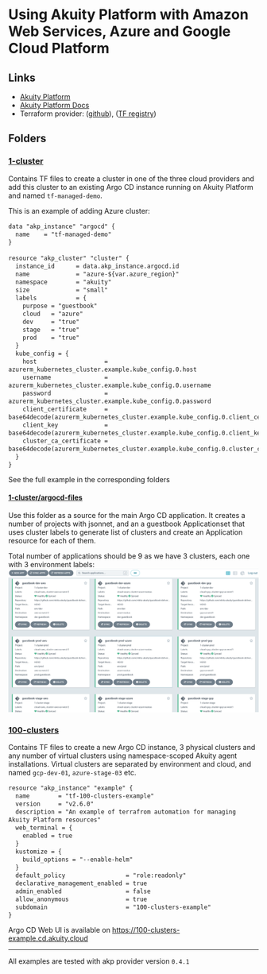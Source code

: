# Using Akuity Platform with Amazon Web Services, Azure and Google Cloud Platform

## Links
* [Akuity Platform](https://akuity.cloud)
* [Akuity Platform Docs](https://docs.akuity.io/)
* Terraform provider: ([github](https://github.com/akuity/terraform-provider-akp)), ([TF registry](https://registry.terraform.io/providers/akuity/akp/latest))

## Folders

### [1-cluster](/1-cluster/)

Contains TF files to create a cluster in one of the three cloud providers and add this cluster to an existing Argo CD instance running on Akuity Platform and named `tf-managed-demo`.

This is an example of adding Azure cluster:
```hcl
data "akp_instance" "argocd" {
  name    = "tf-managed-demo"
}

resource "akp_cluster" "cluster" {
  instance_id      = data.akp_instance.argocd.id
  name             = "azure-${var.azure_region}"
  namespace        = "akuity"
  size             = "small"
  labels           = {
    purpose = "guestbook"
    cloud   = "azure"
    dev     = "true"
    stage   = "true"
    prod    = "true"
  }
  kube_config = {
    host                   = azurerm_kubernetes_cluster.example.kube_config.0.host
    username               = azurerm_kubernetes_cluster.example.kube_config.0.username
    password               = azurerm_kubernetes_cluster.example.kube_config.0.password
    client_certificate     = base64decode(azurerm_kubernetes_cluster.example.kube_config.0.client_certificate)
    client_key             = base64decode(azurerm_kubernetes_cluster.example.kube_config.0.client_key)
    cluster_ca_certificate = base64decode(azurerm_kubernetes_cluster.example.kube_config.0.cluster_ca_certificate)
  }
}
```

See the full example in the corresponding folders

#### [1-cluster/argocd-files](/1-cluster/argocd-files/)

Use this folder as a source for the main Argo CD application.
It creates a number of projects with jsonnet, and an a guestbook Applicationset that uses cluster labels to generate list of clusters and create an Application resource for each of them.

Total number of applications should be 9 as we have 3 clusters, each one with 3 environment labels:
![Ago CD Screenshot](assets/1-cluster-screenshot.png)


### [100-clusters](/100-clusters/)

Contains TF files to create a new Argo CD instance, 3 physical clusters and any number of virtual clusters using namespace-scoped Akuity agent installations.
Virtual clusters are separated by environment and cloud, and named `gcp-dev-01`, `azure-stage-03` etc.

```hcl
resource "akp_instance" "example" {
  name        = "tf-100-clusters-example"
  version     = "v2.6.0"
  description = "An example of terrafrom automation for managing Akuity Platform resources"
  web_terminal = {
    enabled = true
  }
  kustomize = {
    build_options = "--enable-helm"
  }
  default_policy                 = "role:readonly"
  declarative_management_enabled = true
  admin_enabled                  = false
  allow_anonymous                = true
  subdomain                      = "100-clusters-example"
}
```

Argo CD Web UI is available on https://100-clusters-example.cd.akuity.cloud

-------------

All examples are tested with akp provider version `0.4.1` 
